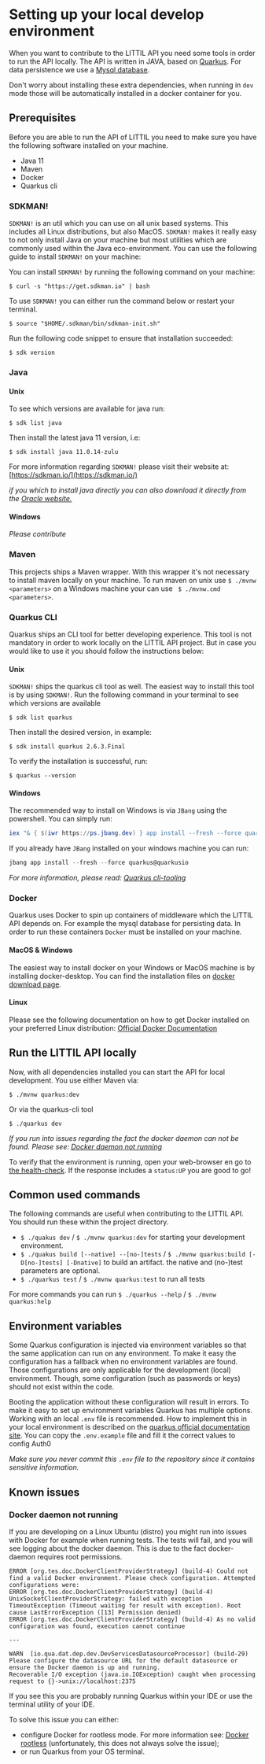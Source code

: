 # Setting up your local develop environment
When you want to contribute to the LITTIL API you need some tools in order to run the API locally. 
The API is written in JAVA, based on [Quarkus](https://www.quarkus.io). For data persistence we use a [Mysql database](https://www.mysql.com). 

Don't worry about installing these extra dependencies, when running in `dev` mode those will be automatically installed 
in a docker container for you. 

## Prerequisites
Before you are able to run the API of LITTIL you need to make sure you have the following software installed on 
your machine.
- Java 11
- Maven
- Docker
- Quarkus cli

### SDKMAN!
`SDKMAN!` is an util which you can use on all unix based systems. This includes all Linux distributions, but also MacOS. 
`SDKMAN!` makes it really easy to not only install Java on your machine but most utilities which are commonly used within 
the Java eco-environment. You can use the following guide to install `SDKMAN!` on your machine:

You can install `SDKMAN!` by running the following command on your machine:

```shell
$ curl -s "https://get.sdkman.io" | bash
```

To use `SDKMAN!` you can either run the command below or restart your terminal.
```shell
$ source "$HOME/.sdkman/bin/sdkman-init.sh"
```

Run the following code snippet to ensure that installation succeeded:
```shell
$ sdk version
```

### Java
#### Unix
To see which versions are available for java run:
```shell
$ sdk list java 
```

Then install the latest java 11 version, i.e:
```shell
$ sdk install java 11.0.14-zulu    
```                            
For more information regarding `SDKMAN!` please visit their website at: [https://sdkman.io/](https://sdkman.io/)

_if you which to install java directly you can also download it directly from the
[Oracle website.](https://www.oracle.com/java/technologies/javase/jdk11-archive-downloads.html)_
                       
#### Windows
_Please contribute_
         
### Maven
This projects ships a Maven wrapper. With this wrapper it's not necessary to install maven locally on your machine. 
To run maven on unix use `$ ./mvnw <parameters>` on a Windows machine your can use ` $ ./mvnw.cmd <parameters>`.

### Quarkus CLI
Quarkus ships an CLI tool for better developing experience. This tool is not mandatory in order to work locally on the 
LITTIL API project. But in case you would like to use it you should follow the instructions below:

#### Unix
`SDKMAN!` ships the quarkus cli tool as well. The easiest way to install this tool is by using `SDKMAN!`. Run the following 
command in your terminal to see which versions are available

```shell
$ sdk list quarkus
```

Then install the desired version, in example:
```shell
$ sdk install quarkus 2.6.3.Final
```

To verify the installation is successful, run: 
```shell
$ quarkus --version
```
                        
#### Windows
The recommended way to install on Windows is via `JBang` using the powershell. You can simply run:
```powershell
iex "& { $(iwr https://ps.jbang.dev) } app install --fresh --force quarkus@quarkusio"
```

If you already have `JBang` installed on your windows machine you can run:
```powershell
jbang app install --fresh --force quarkus@quarkusio
```

_For more information, please read: [Quarkus cli-tooling](https://quarkus.io/guides/cli-tooling)_

### Docker
Quarkus uses Docker to spin up containers of middleware which the LITTIL API depends on. For example the mysql 
database for persisting data. In order to run these containers `Docker` must be installed on your machine. 

#### MacOS & Windows
The easiest way to install docker on your Windows or MacOS machine is by installing docker-desktop. You can find the
installation files on [docker download page](https://www.docker.com/get-started). 

#### Linux
Please see the following documentation on how to get Docker installed on your preferred Linux distribution: 
[Official Docker Documentation](https://docs.docker.com/engine/install/#server)

## Run the LITTIL API locally
Now, with all dependencies installed you can start the API for local development. You use either Maven via:

```shell
$ ./mvnw quarkus:dev
```

Or via the quarkus-cli tool
```shell
$ ./quarkus dev
```

_If you run into issues regarding the fact the docker daemon can not be found. Please see: [Docker daemon not running](Docker-daemon-not-running)_ 
                                                                                                                                       
To verify that the environment is running, open your web-browser en go to [the health-check](http://localhost:8080/q/health). 
If the response includes a `status:UP` you are good to go!

## Common used commands
The following commands are useful when contributing to the LITTIL API. You should run these within the project directory.
- `$ ./quakus dev` / `$ ./mvnw quarkus:dev` for starting your development environment.
- `$ ./quakus build [--native] --[no-]tests` / `$ ./mvnw quarkus:build [-D[no-]tests] [-Dnative]` to build an artifact.
the native and (no-)test parameters are optional.
- `$ ./quarkus test` / `$ ./mvnw quarkus:test` to run all tests
                 
For more commands you can run `$ ./quarkus --help` / `$ ./mvnw quarkus:help`

## Environment variables
Some Quarkus configuration is injected via environment variables so that the same application can run on any environment.
To make it easy the configuration has a fallback when no environment variables are found. Those configurations are 
only applicable for the development (local) environment. Though, some configuration (such as passwords or keys) should not exist within the code.

Booting the application without these configuration will result in errors. To make it easy to set up environment variables
Quarkus has multiple options. Working with an local `.env` file is recommended. How to implement this in your local environment
is described on the [quarkus official documentation site](https://quarkus.io/guides/config-reference#env-file). 
You can copy the `.env.example` file and fill it the correct values to config Auth0

_Make sure you never commit this `.env` file to the repository since it contains sensitive information._

## Known issues

### Docker daemon not running
If you are developing on a Linux Ubuntu (distro) you might run into issues with Docker for example when running tests. 
The tests will fail, and you will see logging about the docker daemon. This is due to the fact docker-daemon requires root
permissions.

```
ERROR [org.tes.doc.DockerClientProviderStrategy] (build-4) Could not find a valid Docker environment. Please check configuration. Attempted configurations were:
ERROR [org.tes.doc.DockerClientProviderStrategy] (build-4) UnixSocketClientProviderStrategy: failed with exception TimeoutException (Timeout waiting for result with exception). Root cause LastErrorException ([13] Permission denied)
ERROR [org.tes.doc.DockerClientProviderStrategy] (build-4) As no valid configuration was found, execution cannot continue

---

WARN  [io.qua.dat.dep.dev.DevServicesDatasourceProcessor] (build-29) Please configure the datasource URL for the default datasource or ensure the Docker daemon is up and running.
Recoverable I/O exception (java.io.IOException) caught when processing request to {}->unix://localhost:2375
```

If you see this you are probably running Quarkus within your IDE or use the terminal utility of your IDE. 

To solve this issue you can either:
- configure Docker for rootless mode. For more information see: [Docker rootless](https://docs.docker.com/engine/security/rootless/)
(unfortunately, this does not always solve the issue);
- or run Quarkus from your OS terminal.
